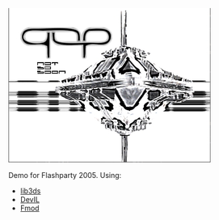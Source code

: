 ![](/images/nss.jpg)

Demo for Flashparty 2005. Using:

* [lib3ds](https://code.google.com/archive/p/lib3ds/)
* [DevIL](https://github.com/DentonW/DevIL)
* [Fmod](https://www.fmod.com/)

